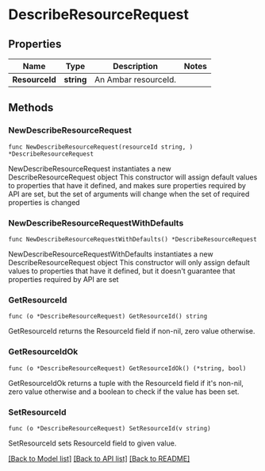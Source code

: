 # DescribeResourceRequest

## Properties

Name | Type | Description | Notes
------------ | ------------- | ------------- | -------------
**ResourceId** | **string** | An Ambar resourceId. | 

## Methods

### NewDescribeResourceRequest

`func NewDescribeResourceRequest(resourceId string, ) *DescribeResourceRequest`

NewDescribeResourceRequest instantiates a new DescribeResourceRequest object
This constructor will assign default values to properties that have it defined,
and makes sure properties required by API are set, but the set of arguments
will change when the set of required properties is changed

### NewDescribeResourceRequestWithDefaults

`func NewDescribeResourceRequestWithDefaults() *DescribeResourceRequest`

NewDescribeResourceRequestWithDefaults instantiates a new DescribeResourceRequest object
This constructor will only assign default values to properties that have it defined,
but it doesn't guarantee that properties required by API are set

### GetResourceId

`func (o *DescribeResourceRequest) GetResourceId() string`

GetResourceId returns the ResourceId field if non-nil, zero value otherwise.

### GetResourceIdOk

`func (o *DescribeResourceRequest) GetResourceIdOk() (*string, bool)`

GetResourceIdOk returns a tuple with the ResourceId field if it's non-nil, zero value otherwise
and a boolean to check if the value has been set.

### SetResourceId

`func (o *DescribeResourceRequest) SetResourceId(v string)`

SetResourceId sets ResourceId field to given value.



[[Back to Model list]](../README.md#documentation-for-models) [[Back to API list]](../README.md#documentation-for-api-endpoints) [[Back to README]](../README.md)


